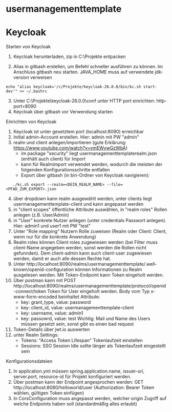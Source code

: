 # usermanagementtemplate


# Keycloak
Starten von Keycloak
1. Keycloak herunterladen, zip in C:\Projekte entpacken

2. Alias in gitbash erstellen, um Befehl schneller ausführen zu können. Im Anschluss gitbash neu starten. JAVA_HOME muss auf verwendete jdk-version verweisen
```
echo "alias keycloak='/c/Projekte/keycloak-26.0.0/bin/kc.sh start-dev'" >> ~/.bashrc
```
3. Unter C:\Projekte\keycloak-26.0.0\conf unter HTTP port einrichten: http-port=8090
4. Keycloak über gitbash vor Verwendung starten

Einrichten von Keycloak
1. Keycloak ist unter gesetztem port (localhost:8090) erreichbar
2. Initial admin-Account erstellen. Hier: admin mit PW "admin"
3. realm und client anlegen/importieren (gute Erklärung: https://www.youtube.com/watch?v=vmEWywGzWbA)
   - im package "security" liegt usermanagementtemplaterealm.json (enthält auch client) für Import
   - kann für Realmimport verwendet werden, wodurch die meisten der folgenden Konfigurationsschritte entfallen
   - Export über gitbash (in bin-Ordner von Keycloak navigieren):
```
   ./kc.sh export --realm=<DEIN_REALM_NAME> --file=<PFAD_ZUM_EXPORT>.json
```
4. über dropdown kann realm ausgewählt werden, unter clients liegt usermanagementtemplate-client und kann angepasst werden
5. in "client scopes" öffentliche Attribute auswählen, in "realm roles" Rollen anlegen (z.B. User/Admin) 
6. in "User" konkrete Nutzer anlegen (unter credentials Passwort anlegen). Hier: admin1 und user1 mit PW "test"
7. Unter "Role mapping" Nutzern Rolle zuweisen (Realm oder Client: Client, wenn nur für die konkrete Anwendung)
8. Realm roles können Client roles zugewiesen werden (bei Filter muss client-Name angegeben werden, sonst werden die Rollen nicht gefunnden).
    Dem client-admin kann auch client-user zugewiesen werden, damit er auch alle dessen Rechte hat.
9. Unter  http://localhost:8090/realms/usermanagementtemplate/.well-known/openid-configuration können Informationen zu Realm ausgelesen werden. Mit Token-Endpoint kann Token eingeholt werden.
10. Über postman kann mit POST http://localhost:8090/realms/usermanagementtemplate/protocol/openid-connect/token Token für User eingeholt werden. Body vom Typ x-www-form-encoded beinhaltet Attribute: 
    - key: grant_type, value: password
    - key: client_id, value: usermanagementtemplate-client
    - key: username, value: admin1
    - key: passowrd, value: test
    Wichtig: Mail und Name des Users müssen gesetzt sein, sonst gibt es einen bad request
11. Token-Details über jwt.io auswerten
12. unter Realm Settings: 
    - Tokens: "Access Token Lifespan" Tokenlaufzeit einstellen
    - Sessions: SSO Session Idle sollte länger als Tokenlaufzeit eingestellt sein

Konfigurationsdateien
1. In application.yml müssen spring.application.name, issuer-uri, server.port, resource-id für Projekt konfiguriert werden.
2. Über postman kann der Endpoint angesprochen werden: GET http://localhost:8080/helloworld/user (Authorization: Bearer Token wählen, gültigen Token einfügen)
3. In CorsConfiguration muss angepasst werden, welcher origin Zugriff auf welche Endpoints haben soll (standardmäßig alles erlaubt)